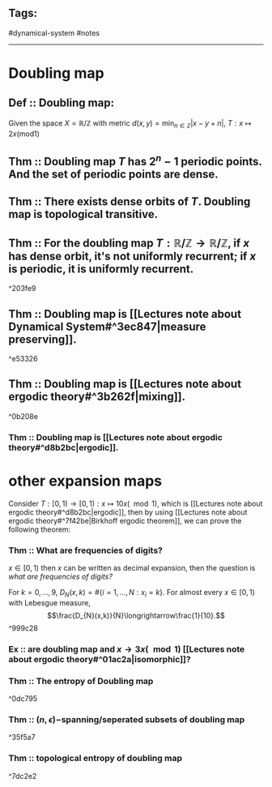 ## Tags:

#dynamical-system #notes 

---
# Doubling map
## Def :: Doubling map:

Given the space $X = \mathbb{R}/\mathbb{Z}$ with metric $d(x,y)=\text{min}_{n\in\mathbb{Z}}|x-y+n|,$
$T:x\mapsto 2x (\text{mod} 1)$ 

## Thm :: Doubling map $T$ has $2^{n}-1$ periodic points. And the set of periodic points are dense.



## Thm :: There exists dense orbits of $T$. Doubling map is topological transitive.



## Thm :: For the doubling map $T:\mathbb{R}/\mathbb{Z}\rightarrow\mathbb{R}/\mathbb{Z}$, if $x$ has dense orbit, it's not uniformly recurrent; if $x$ is periodic, it is uniformly recurrent.

^203fe9


## Thm :: Doubling map is [[Lectures note about Dynamical System#^3ec847|measure preserving]].

^e53326


## Thm :: Doubling map is [[Lectures note about ergodic theory#^3b262f|mixing]].

^0b208e
### Thm :: Doubling map is [[Lectures note about ergodic theory#^d8b2bc|ergodic]].

# other expansion maps
Consider $T:[0,1)\rightarrow [0,1): x\mapsto 10x (\mod1)$, which is [[Lectures note about ergodic theory#^d8b2bc|ergodic]], then by using [[Lectures note about ergodic theory#^7f42be|Birkhoff ergodic theorem]], we can prove the following theorem:
### Thm :: What are frequencies of digits?
$x\in [0,1)$ then $x$ can be written as decimal expansion, then the question is *what are frequencies of digits?*

For $k=0,...,9$, $D_{N}(x,k)=\#\{i=1,...,N:x_{i}=k\}$. For almost every $x\in[0,1)$ with Lebesgue measure,
$$\frac{D_{N}(x,k)}{N}\longrightarrow\frac{1}{10}.$$ ^999c28



### Ex :: are doubling map and $x\rightarrow 3x(\mod1)$ [[Lectures note about ergodic theory#^01ac2a|isomorphic]]?


### Thm :: The entropy of Doubling map

^0dc795



### Thm ::  $(n,\epsilon)-$spanning/seperated subsets of doubling map

^35f5a7


### Thm :: topological entropy of doubling map

^7dc2e2
